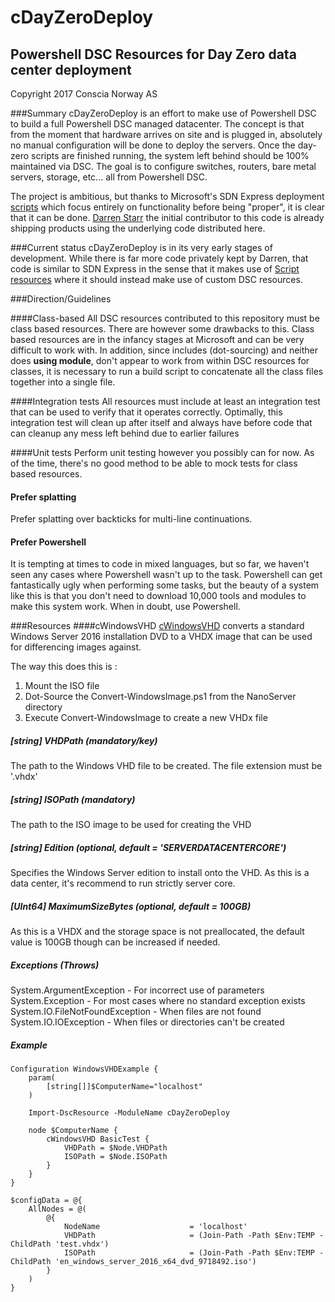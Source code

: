 # cDayZeroDeploy
## Powershell DSC Resources for Day Zero data center deployment
Copyright 2017 Conscia Norway AS

###Summary
cDayZeroDeploy is an effort to make use of Powershell DSC to build a full Powershell DSC managed datacenter. The concept is that from the moment that hardware arrives on site and is plugged in, absolutely no manual configuration will be done to deploy the servers. Once the day-zero scripts are finished running, the system left behind should be 100% maintained via DSC. The goal is to configure switches, routers, bare metal servers, storage, etc... all from Powershell DSC. 

The project is ambitious, but thanks to Microsoft's SDN Express deployment [scripts](https://github.com/Microsoft/SDN/tree/master/SDNExpress/scripts) which focus entirely on functionality before being "proper", it is clear that it can be done. [Darren Starr](https://github.com/darrenstarr) the initial contributor to this code is already shipping products using the underlying code distributed here.

###Current status
cDayZeroDeploy is in its very early stages of development. While there is far more code privately kept by Darren, that code is similar to SDN Express in the sense that it makes use of [Script resources](https://github.com/PowerShell/PSDscResources/tree/bba8fee7bd423dd9629a7a6cf3dea688de4b4e7d/DscResources/MSFT_ScriptResource) where it should instead make use of custom DSC resources.

###Direction/Guidelines

####Class-based
All DSC resources contributed to this repository must be class based resources. There are however some drawbacks to this. Class based resources are in the infancy stages at Microsoft and can be very difficult to work with. In addition, since includes (dot-sourcing)  and neither does **using module**, don't appear to work from within DSC resources for classes, it is necessary to run a build script to concatenate all the class files together into a single file.

####Integration tests
All resources must include at least an integration test that can be used to verify that it operates correctly. Optimally, this integration test will clean up after itself and always have before code that can cleanup any mess left behind due to earlier failures

####Unit tests
Perform unit testing however you possibly can for now. As of the time, there's no good method to be able to mock tests for class based resources.

#### Prefer splatting
Prefer splatting over backticks for multi-line continuations.

#### Prefer Powershell
It is tempting at times to code in mixed languages, but so far, we haven't seen any cases where Powershell wasn't up to the task. Powershell can get fantastically ugly when performing some tasks, but the beauty of a system like this is that you don't need to download 10,000 tools and modules to make this system work. When in doubt, use Powershell.

###Resources
####cWindowsVHD
[cWindowsVHD](https://github.com/darrenstarr/cDayZeroDeploy/tree/master/DSCResources/cWindowsVHD) converts a standard Windows Server 2016 installation DVD to a VHDX image that can be used for differencing images against. 

The way this does this is :
 1. Mount the ISO file
 2. Dot-Source the Convert-WindowsImage.ps1 from the NanoServer directory
 3. Execute Convert-WindowsImage to create a new VHDx file

##### [string] VHDPath (mandatory/key)
The path to the Windows VHD file to be created. The file extension must be '.vhdx'
##### [string] ISOPath (mandatory)
The path to the ISO image to be used for creating the VHD
##### [string] Edition (optional, default = 'SERVERDATACENTERCORE')
Specifies the Windows Server edition to install onto the VHD. As this is a data center, it's recommend to run strictly server core.
##### [UInt64] MaximumSizeBytes (optional, default = 100GB)
As this is a VHDX and the storage space is not preallocated, the default value is 100GB though can be increased if needed.

##### Exceptions (Throws)
System.ArgumentException - For incorrect use of parameters
System.Exception - For most cases where no standard exception exists
System.IO.FileNotFoundException - When files are not found
System.IO.IOException - When files or directories can't be created

##### Example

```
Configuration WindowsVHDExample {
    param(
        [string[]]$ComputerName="localhost"
    )
    
    Import-DscResource -ModuleName cDayZeroDeploy

    node $ComputerName {
        cWindowsVHD BasicTest {
            VHDPath = $Node.VHDPath
            ISOPath = $Node.ISOPath
        }
    }
}

$configData = @{
    AllNodes = @(
        @{
            NodeName                    = 'localhost'
            VHDPath                     = (Join-Path -Path $Env:TEMP -ChildPath 'test.vhdx')
            ISOPath                     = (Join-Path -Path $Env:TEMP -ChildPath 'en_windows_server_2016_x64_dvd_9718492.iso') 
        }
    )
}
```

